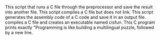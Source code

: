 This script that runs a C file through the preprocessor and save the result into another file.
This script compiles a C file but does not link.
This script generates the assembly code of a C code and save it in an output file.
compiles a C file and creates an executable named cisfun.
This C program prints exactly "Programming is like building a multilingual puzzle, followed by a new line.
